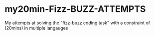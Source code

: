 # my20min-Fizz-BUZZ-ATTEMPTS
My attempts at solving the "fizz-buzz coding task" with a constraint of (20mins) in multiple langauges
